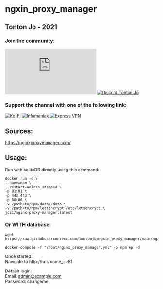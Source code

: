 # ngxin_proxy_manager

## Tonton Jo - 2021  
### Join the community:
[![Youtube channel](https://github-readme-youtube-stats.herokuapp.com/subscribers/index.php?id=UCnED3K6K5FDUp-x_8rwpsZw&key=AIzaSyA3ivqywNPQz0xFZBHfPDKzh1jFH5qGD_g)](http://youtube.com/channel/UCnED3K6K5FDUp-x_8rwpsZw?sub_confirmation=1)
[![Discord Tonton Jo](https://badgen.net/discord/members/2NQskxZjfp?label=Discord%20Tonton%20Jo,%20&icon=discord)](https://discord.gg/2NQskxZjfp)
### Support the channel with one of the following link:
[![Ko-Fi](https://badgen.net/badge/Buy%20me%20a%20Coffee/Link?icon=buymeacoffee)](https://ko-fi.com/tontonjo)
[![Infomaniak](https://badgen.net/badge/Infomaniak/Affiliated%20link?icon=K)](https://www.infomaniak.com/goto/fr/home?utm_term=6151f412daf35)
[![Express VPN](https://badgen.net/badge/Express%20VPN/Affiliated%20link?icon=K)](https://www.xvuslink.com/?a_fid=TontonJo)  
## Sources:  
https://nginxproxymanager.com/

## Usage:

Run with sqliteDB directly using this command:
```shell
docker run -d \
--name=npm \
--restart=unless-stopped \
-p 81:81 \
-p 443:443 \
-p 80:80 \
-v /path/to/npm/data:/data \
-v /path/to/npm/letsencrypt:/etc/letsencrypt \
jc21/nginx-proxy-manager:latest
```  
### Or WITH database:  
```shell
wget https://raw.githubusercontent.com/Tontonjo/ngxin_proxy_manager/main/nginx_proxy_manager.yml
```  
```shell
docker-compose -f "/root/nginx_proxy_manager.yml" -p npm up -d
```  
Once started:  
Navigate to http://hostname_ip:81

Default login:  
Email:    admin@example.com  
Password: changeme  
